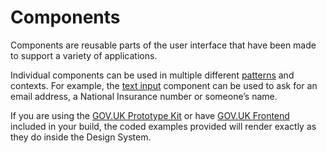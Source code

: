 # Components

Components are reusable parts of the user interface that have been made to support a variety of applications.

Individual components can be used in multiple different [patterns](../patterns) and contexts. For example, the [text input](../components/text-input) component can be used to ask for an email address, a National Insurance number or someone’s name.

If you are using the [GOV.UK Prototype Kit](https://govuk-prototype-kit.herokuapp.com) or have [GOV.UK Frontend](https://github.com/alphagov/govuk-frontend) included in your build, the coded examples provided will render exactly as they do inside the Design&nbsp;System.